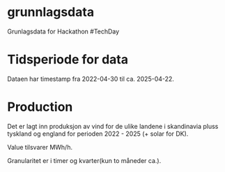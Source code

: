 # grunnlagsdata
Grunlagsdata for Hackathon #TechDay

# Tidsperiode for data
Dataen har timestamp fra 2022-04-30 til ca. 2025-04-22.

# Production
Det er lagt inn produksjon av vind for de ulike landene i skandinavia pluss tyskland og england for perioden 2022 - 2025 (+ solar for DK).

Value tilsvarer MWh/h. 

Granularitet er i timer og kvarter(kun to måneder ca.). 